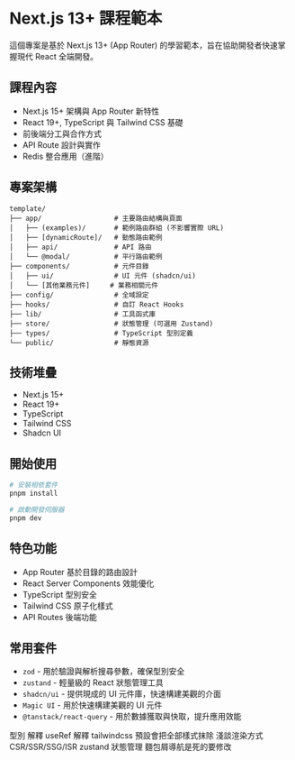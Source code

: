 # Next.js 13+ 課程範本

這個專案是基於 Next.js 13+ (App Router) 的學習範本，旨在協助開發者快速掌握現代 React 全端開發。

## 課程內容

- Next.js 15+ 架構與 App Router 新特性
- React 19+, TypeScript 與 Tailwind CSS 基礎
- 前後端分工與合作方式
- API Route 設計與實作
- Redis 整合應用（進階）

## 專案架構

```
template/
├── app/                  # 主要路由結構與頁面
│   ├── (examples)/       # 範例路由群組 (不影響實際 URL)
│   ├── [dynamicRoute]/   # 動態路由範例
│   ├── api/              # API 路由
│   └── @modal/           # 平行路由範例
├── components/           # 元件目錄
│   ├── ui/               # UI 元件 (shadcn/ui)
│   └── [其他業務元件]     # 業務相關元件
├── config/               # 全域設定
├── hooks/                # 自訂 React Hooks
├── lib/                  # 工具函式庫
├── store/                # 狀態管理 (可選用 Zustand)
├── types/                # TypeScript 型別定義
└── public/               # 靜態資源
```

## 技術堆疊

- Next.js 15+
- React 19+
- TypeScript
- Tailwind CSS
- Shadcn UI

## 開始使用

```bash
# 安裝相依套件
pnpm install

# 啟動開發伺服器
pnpm dev
```

## 特色功能

- App Router 基於目錄的路由設計
- React Server Components 效能優化
- TypeScript 型別安全
- Tailwind CSS 原子化樣式
- API Routes 後端功能

## 常用套件

- `zod` - 用於驗證與解析搜尋參數，確保型別安全
- `zustand` - 輕量級的 React 狀態管理工具
- `shadcn/ui` - 提供現成的 UI 元件庫，快速構建美觀的介面
- `Magic UI` - 用於快速構建美觀的 UI 元件
- `@tanstack/react-query` - 用於數據獲取與快取，提升應用效能

型別 解釋
useRef 解釋
tailwindcss 預設會把全部樣式抹除
淺談渲染方式 CSR/SSR/SSG/ISR
zustand 狀態管理
麵包屑導航是死的要修改
